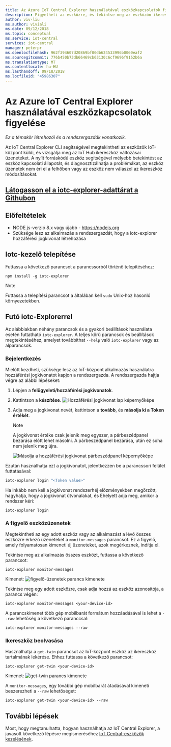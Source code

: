 ```yaml
---
title: Az Azure IoT Central Explorer használatával eszközkapcsolatok figyelése
description: Figyelheti az eszközre, és tekintse meg az eszközön ikereszköz megváltoztatja az IoT Central Explorer CLI-n keresztül.
author: viv-liu
ms.author: viviali
ms.date: 09/12/2018
ms.topic: conceptual
ms.service: iot-central
services: iot-central
manager: peterpr
ms.openlocfilehash: 962f394607d20869bf00db624533996b0060eaf2
ms.sourcegitcommit: 776b450b73db66469cb63130c6cf9696f9152b6a
ms.translationtype: MT
ms.contentlocale: hu-HU
ms.lasthandoff: 09/18/2018
ms.locfileid: "45986307"
---
```

# <a name="monitor-device-connectivity-using-the-azure-iot-central-explorer"></a>Az Azure IoT Central Explorer használatával eszközkapcsolatok figyelése

*Ez a témakör létrehozói és a rendszergazdák vonatkozik.*

Az IoT Central Explorer CLI segítségével megtekintheti az eszközök IoT-központ küldi, és vizsgálja meg az IoT Hub ikereszköz változásai üzeneteket. A nyílt forráskódú eszköz segítségével mélyebb betekintést az eszköz kapcsolati állapotát, és diagnosztizálhatja a problémákat, az eszköz üzenetek nem éri el a felhőben vagy az eszköz nem válaszol az ikereszköz módosításokat.

## <a name="visit-the-iotc-explorer-repo-in-githubhttpsakamsiotciotcexplorercligithub"></a>[Látogasson el a iotc-explorer-adattárat a Githubon](https://aka.ms/iotciotcexplorercligithub)

## <a name="prerequisites"></a>Előfeltételek
+ NODE.js-verzió 8.x vagy újabb - https://nodejs.org
+ Szüksége lesz az alkalmazás a rendszergazdát, hogy a iotc-explorer hozzáférési jogkivonat létrehozása

## <a name="installing-iotc-explorer"></a>Iotc-kezelő telepítése

Futtassa a következő parancsot a parancssorból történő telepítéséhez:

```
npm install -g iotc-explorer
```

> [!NOTE]
> Futtassa a telepítési parancsot a általában kell `sudo` Unix-hoz hasonló környezetekben.

## <a name="running-iotc-explorer"></a>Futó iotc-Explorerrel

Az alábbiakban néhány parancsok és a gyakori beállítások használata esetén futtatható `iotc-explorer`. A teljes körű parancsok és beállítások megtekintéséhez, amelyet továbbíthat `--help` való `iotc-explorer` vagy az alparancsok.

### <a name="login"></a>Bejelentkezés

Mielőtt kezdheti, szüksége lesz az IoT-központ alkalmazás használatra hozzáférési jogkivonatot kapjon a rendszergazda. A rendszergazda hajtja végre az alábbi lépéseket:
1. Lépjen a **felügyeleti/hozzáférési jogkivonatok**. 
1. Kattintson a **készítése**.
![Hozzáférési jogkivonat lap képernyőképe](media/howto-use-iotc-explorer/accesstokenspage.png)

1. Adja meg a jogkivonat nevét, kattintson a **tovább**, és **másolja ki a Token értékét**.
    > [!NOTE]
    > A jogkivonat értéke csak jelenik meg egyszer, a párbeszédpanel bezárása előtt lehet másolni. A párbeszédpanel bezárása, után ez soha nem jelenik meg újra.

    ![Másolja a hozzáférési jogkivonat párbeszédpanel képernyőképe](media/howto-use-iotc-explorer/copyaccesstoken.png)

Ezután használhatja ezt a jogkivonatot, jelentkezzen be a parancssori felület futtatásával:

```sh
iotc-explorer login "<Token value>"
```

Ha inkább nem kell a jogkivonat rendszerhéj előzményekben megőrzött, hagyhatja, hogy a jogkivonat útvonalakat, és Ehelyett adja meg, amikor a rendszer kéri:

```
iotc-explorer login
```

### <a name="monitor-device-messages"></a>A figyelő eszközüzenetek

Megtekintheti az egy adott eszköz vagy az alkalmazást a lévő összes eszközre érkező üzeneteket a `monitor-messages` parancsot. Ez a figyelő, amely folyamatosan kimeneti új üzeneteket, azok megérkeznek, indítja el.

Tekintse meg az alkalmazás összes eszközt, futtassa a következő parancsot:

```
iotc-explorer monitor-messages
```
Kimenet: ![figyelő-üzenetek parancs kimenete](media/howto-use-iotc-explorer/monitormessages.PNG)

Tekintse meg egy adott eszközre, csak adja hozzá az eszköz azonosítója, a parancs végén:

```
iotc-explorer monitor-messages <your-device-id>
```

A parancskimenet több gép mobilbarát formátum hozzáadásával is lehet a `--raw` lehetőség a következő paranccsal:

```
iotc-explorer monitor-messages --raw
```

### <a name="get-device-twin"></a>Ikereszköz beolvasása

Használhatja a `get-twin` parancsot az IoT-központ eszköz az ikereszköz tartalmának lekérése. Ehhez futtassa a következő parancsot:

```
iotc-explorer get-twin <your-device-id>
```

Kimenet: ![get-twin parancs kimenete](media/howto-use-iotc-explorer/getdevicetwin.PNG)

A `monitor-messages`, egy további gép mobilbarát átadásával kimeneti beszerezheti a `--raw` lehetőséget:

```
iotc-explorer get-twin <your-device-id> --raw
```

## <a name="next-steps"></a>További lépések
Most, hogy megtanulhatta, hogyan használhatja az IoT Central Explorer, a javasolt következő lépésre megismeréséhez [IoT Central-eszközök kezelésének](howto-manage-devices.md).
